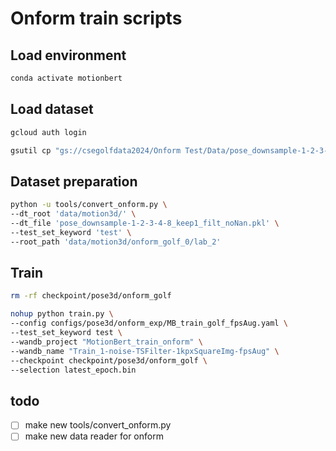 # Onform train scripts

## Load environment
```bash
conda activate motionbert
```

## Load dataset
```bash
gcloud auth login

gsutil cp "gs://csegolfdata2024/Onform Test/Data/pose_downsample-1-2-3-4-8_keep1_filt_noNan.pkl" data/motion3d/

```

## Dataset preparation
```bash
python -u tools/convert_onform.py \
--dt_root 'data/motion3d/' \
--dt_file 'pose_downsample-1-2-3-4-8_keep1_filt_noNan.pkl' \
--test_set_keyword 'test' \
--root_path 'data/motion3d/onform_golf_0/lab_2' 
```

## Train

```bash
rm -rf checkpoint/pose3d/onform_golf
```

```bash
nohup python train.py \
--config configs/pose3d/onform_exp/MB_train_golf_fpsAug.yaml \
--test_set_keyword test \
--wandb_project "MotionBert_train_onform" \
--wandb_name "Train_1-noise-TSFilter-1kpxSquareImg-fpsAug" \
--checkpoint checkpoint/pose3d/onform_golf \
--selection latest_epoch.bin
```


## todo
- [ ] make new tools/convert_onform.py
- [ ] make new data reader for onform
